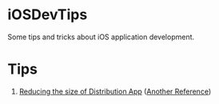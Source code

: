 # iOSDevTips
Some tips and tricks about iOS application development.

# Tips
1. [Reducing the size of Distribution App](https://developer.apple.com/library/ios/qa/qa1795/_index.html) ([Another Reference](http://blog.guitapro.com/ios-app-package-size-optimization/))
